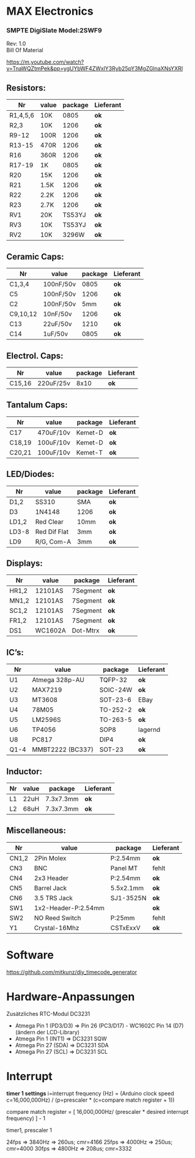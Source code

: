 # MAX Electronics  
### SMPTE DigiSlate Model:2SWF9  
Rev: 1.0  
Bill Of Material

https://m.youtube.com/watch?v=TnaWQZtmPek&pp=ygUYbWF4ZWxlY3Ryb25pY3MgZGlnaXNsYXRl

## Resistors:  
|Nr|value|package|Lieferant|  
|--|-----|-------|---------|
|R1,4,5,6|10K|0805|**ok**|
|R2,3|10K|1206|**ok**|
|R9-12|100R|1206|**ok**|
|R13-15|470R|1206|**ok**|
|R16|360R|1206|**ok**|
|R17-19|1K|0805|**ok**|
|R20|15K|1206|**ok**|
|R21|1.5K|1206|**ok**|
|R22|2.2K|1206|**ok**|
|R23|2.7K|1206|**ok**|
|RV1|20K|TS53YJ|**ok**|
|RV3|10K|TS53YJ|**ok**|
|RV2|10K|3296W|**ok**|

## Ceramic Caps:  
|Nr|value|package|Lieferant|  
|--|-----|-------|---------|
|C1,3,4|100nF/50v|0805|**ok**|
|C5|100nF/50v|1206|**ok**|
|C2|100nF/50v|5mm|**ok**|
|C9,10,12|10nF/50v|1206|**ok**|
|C13|22uF/50v|1210|**ok**|
|C14|1uF/50v|0805|**ok**|

## Electrol. Caps:  
|Nr|value|package|Lieferant|  
|--|-----|-------|---------|
|C15,16|220uF/25v|8x10|**ok**|

## Tantalum Caps:  
|Nr|value|package|Lieferant|  
|--|-----|-------|---------|
|C17|470uF/10v|Kemet-D|**ok**|
|C18,19|100uF/10v|Kemet-D|**ok**|
|C20,21|100uF/10v|Kemet-T|**ok**|

## LED/Diodes: 
|Nr|value|package|Lieferant|  
|--|-----|-------|---------|
|D1,2|SS310|SMA|**ok**|
|D3|1N4148|1206|**ok**|
|LD1,2|Red Clear|10mm|**ok**|
|LD3-8|Red Dif Flat|3mm|**ok**|
|LD9|R/G, Com-A|3mm|**ok**|

## Displays:  
|Nr|value|package|Lieferant|  
|--|-----|-------|---------|
|HR1,2|12101AS|7Segment|**ok**|
|MN1,2|12101AS|7Segment|**ok**|
|SC1,2|12101AS|7Segment|**ok**|
|FR1,2|12101AS|7Segment|**ok**|
|DS1|WC1602A|Dot-Mtrx|**ok**|

## IC’s:  
|Nr|value|package|Lieferant|  
|--|-----|-------|---------|
|U1|Atmega 328p-AU|TQFP-32|**ok**|
|U2|MAX7219|SOIC-24W|**ok**|
|U3|MT3608|SOT-23-6|EBay|
|U4|78M05|TO-252-2|**ok**|
|U5|LM2596S|TO-263-5|**ok**|
|U6|TP4056|SOP8|lagernd|
|U8|PC817|DIP4|**ok**|
|Q1-4|MMBT2222 (BC337)|SOT-23|**ok**|

## Inductor:  
|Nr|value|package|Lieferant|  
|--|-----|-------|---------|
|L1|22uH|7.3x7.3mm|**ok**|
|L2|68uH|7.3x7.3mm|**ok**|

## Miscellaneous:  
|Nr|value|package|Lieferant|  
|--|-----|-------|---------|
|CN1,2|2Pin Molex|P:2.54mm|**ok**|
|CN3|BNC|Panel MT|fehlt|
|CN4|2x3 Header|P:2.54mm|**ok**|
|CN5|Barrel Jack|5.5x2.1mm|**ok**|
|CN6|3.5 TRS Jack|SJ1-3525N|**ok**|
|SW1|1x2-Header-P:2.54mm||**ok**|
|SW2|NO Reed Switch|P:25mm|fehlt|
|Y1|Crystal-16Mhz|CSTxExxV|**ok**|

# Software
https://github.com/mitkunz/diy_timecode_generator

# Hardware-Anpassungen
Zusätzliches RTC-Modul DC3231
- Atmega Pin 1 (PD3/D3) => Pin 26 (PC3/D17) - WC1602C Pin 14 (D7) (ändern der LCD-Library)
- Atmega Pin 1 (INT1) => DC3231 SQW
- Atmega Pin 27 (SDA) => DC3231 SDA
- Atmega Pin 27 (SCL) => DC3231 SCL
# Interrupt 
**timer 1 settings**
i=interrupt frequency (Hz) = (Arduino clock speed c=16,000,000Hz) / (p=prescaler * (c=compare match register + 1))

compare match register = [ 16,000,000Hz/ (prescaler * desired interrupt frequency) ] - 1

timer1, prescaler 1

24fps => 3840Hz => 260us; cmr=4166
25fps => 4000Hz => 250us; cmr=4000
30fps => 4800Hz => 208us; cmr=3332